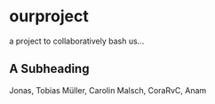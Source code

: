 # ourproject
a project to collaboratively bash us...

## A Subheading
Jonas, Tobias Müller, Carolin Malsch, CoraRvC, Anam

